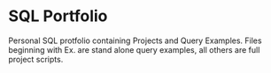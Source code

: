 # SQL Portfolio
Personal SQL protfolio containing Projects and Query Examples. Files beginning with Ex. are stand alone query examples, all others are full project scripts.
